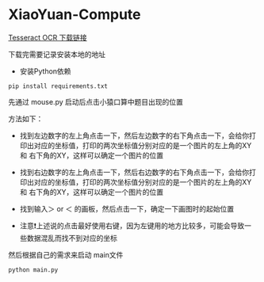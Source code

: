 # XiaoYuan-Compute

[Tesseract OCR 下载链接](https://digi.bib.uni-mannheim.de/tesseract/tesseract-ocr-w64-setup-v5.3.0.20221214.exe)

下载完需要记录安装本地的地址

- 安装Python依赖

```
pip install requirements.txt
```

先通过 mouse.py 启动后点击小猿口算中题目出现的位置

方法如下：

- 找到左边数字的左上角点击一下，然后左边数字的右下角点击一下，会给你打印出对应的坐标值，打印的两次坐标值分别对应的是一个图片的左上角的XY 和 右下角的XY，这样可以确定一个图片的位置

- 找到右边数字的左上角点击一下，然后右边数字的右下角点击一下，会给你打印出对应的坐标值，打印的两次坐标值分别对应的是一个图片的左上角的XY 和 右下角的XY，这样可以确定一个图片的位置

- 找到输入＞ or ＜ 的画板，然后点击一下，确定一下画图时的起始位置

- 注意❗上述说的点击最好使用右键，因为左键用的地方比较多，可能会导致一些数据混乱而找不到对应的坐标

然后根据自己的需求来启动 main文件

```
python main.py
```
